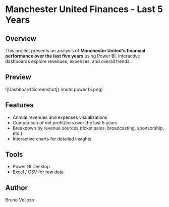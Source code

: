 # Manchester United Finances - Last 5 Years

## Overview
This project presents an analysis of **Manchester United's financial performance over the last five years** using Power BI. Interactive dashboards explore revenues, expenses, and overall trends.

## Preview
![Dashboard Screenshot](./mutd power bi.png)

## Features
- Annual revenues and expenses visualizations  
- Comparison of net profit/loss over the last 5 years  
- Breakdown by revenue sources (ticket sales, broadcasting, sponsorship, etc.)  
- Interactive charts for detailed insights  

## Tools
- Power BI Desktop  
- Excel / CSV for raw data  

## Author
Bruno Vellozo
